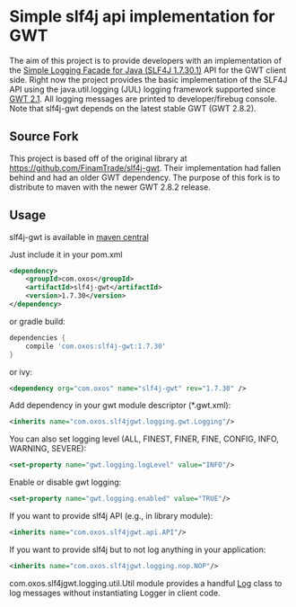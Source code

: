 Simple slf4j api implementation for GWT
===

The aim of this project is to provide developers with an implementation of the
[Simple Logging Facade for Java (SLF4J 1.7.30.1)](http://www.slf4j.org/) API for the GWT client side.
Right now the project provides the basic implementation of the SLF4J API using the java.util.logging (JUL)
logging framework supported since [GWT 2.1](http://www.gwtproject.org/). All logging messages are printed to developer/firebug console.
Note that slf4j-gwt depends on the latest stable GWT (GWT 2.8.2).

Source Fork
---
This project is based off of the original library at https://github.com/FinamTrade/slf4j-gwt. Their implementation had fallen behind and had an older GWT dependency. The purpose of this fork is to distribute to maven with the newer GWT 2.8.2 release.

Usage
---
slf4j-gwt is available in [maven central](http://search.maven.org/#artifactdetails%7Ccom.oxos%7Cslf4j-gwt%7C1.7.7.1%7Cjar)

Just include it in your pom.xml
```xml
<dependency>
    <groupId>com.oxos</groupId>
    <artifactId>slf4j-gwt</artifactId>
    <version>1.7.30</version>
</dependency>
```
or gradle build:
```groovy
dependencies {
    compile 'com.oxos:slf4j-gwt:1.7.30'
}
```

or ivy:
```xml
<dependency org="com.oxos" name="slf4j-gwt" rev="1.7.30" />
```

Add dependency in your gwt module descriptor (*.gwt.xml):
```xml
<inherits name="com.oxos.slf4jgwt.logging.gwt.Logging"/>
```

You can also set logging level (ALL, FINEST, FINER, FINE, CONFIG, INFO, WARNING, SEVERE):
```xml
<set-property name="gwt.logging.logLevel" value="INFO"/>
```

Enable or disable gwt logging:
```xml
<set-property name="gwt.logging.enabled" value="TRUE"/>
```

If you want to provide slf4j API (e.g., in library module):
```xml
<inherits name="com.oxos.slf4jgwt.api.API"/>
```

If you want to provide slf4j but to not log anything in your application:
```xml
<inherits name="com.oxos.slf4jgwt.logging.nop.NOP"/>
```

com.oxos.slf4jgwt.logging.util.Util module provides a handful [Log](https://github.com/gte619n/slf4j-gwt/blob/master/src/main/java/com/oxos/slf4jgwt/logging/util/Log.java) class to
log messages without instantiating Logger in client code.
